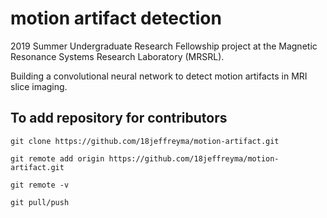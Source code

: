 # motion artifact detection

2019 Summer Undergraduate Research Fellowship project at the Magnetic Resonance Systems Research Laboratory (MRSRL).

Building a convolutional neural network to detect motion artifacts in MRI slice imaging.

## To add repository for contributors

`git clone https://github.com/18jeffreyma/motion-artifact.git`

`git remote add origin https://github.com/18jeffreyma/motion-artifact.git`

`git remote -v`

`git pull/push`

